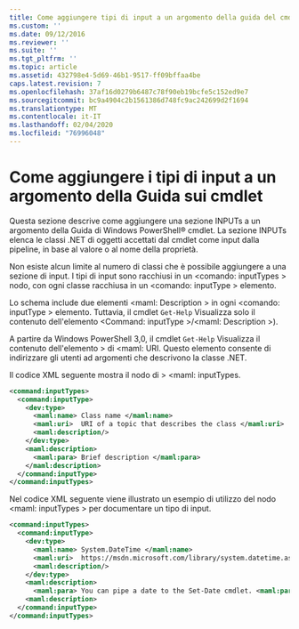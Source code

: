 ```yaml
---
title: Come aggiungere tipi di input a un argomento della guida del cmdlet | Microsoft Docs
ms.custom: ''
ms.date: 09/12/2016
ms.reviewer: ''
ms.suite: ''
ms.tgt_pltfrm: ''
ms.topic: article
ms.assetid: 432798e4-5d69-46b1-9517-ff09bffaa4be
caps.latest.revision: 7
ms.openlocfilehash: 37af16d0279b6487c78f90eb19bcfe5c152ed9e7
ms.sourcegitcommit: bc9a4904c2b1561386d748fc9ac242699d2f1694
ms.translationtype: MT
ms.contentlocale: it-IT
ms.lasthandoff: 02/04/2020
ms.locfileid: "76996048"
---
```

# <a name="how-to-add-input-types-to-a-cmdlet-help-topic"></a>Come aggiungere i tipi di input a un argomento della Guida sui cmdlet

Questa sezione descrive come aggiungere una sezione INPUTs a un argomento della Guida di Windows PowerShell® cmdlet. La sezione INPUTs elenca le classi .NET di oggetti accettati dal cmdlet come input dalla pipeline, in base al valore o al nome della proprietà.

Non esiste alcun limite al numero di classi che è possibile aggiungere a una sezione di input. I tipi di input sono racchiusi in un \<comando: inputTypes > nodo, con ogni classe racchiusa in un \<comando: inputType > elemento.

Lo schema include due elementi \<maml: Description > in ogni \<comando: inputType > elemento. Tuttavia, il cmdlet `Get-Help` Visualizza solo il contenuto dell'elemento \<Command: inputType >/\<maml: Description >).

A partire da Windows PowerShell 3,0, il cmdlet `Get-Help` Visualizza il contenuto dell'elemento > di \<maml: URI. Questo elemento consente di indirizzare gli utenti ad argomenti che descrivono la classe .NET.

Il codice XML seguente mostra il nodo di > \<maml: inputTypes.

```xml
<command:inputTypes>
  <command:inputType>
    <dev:type>
      <maml:name> Class name </maml:name>
      <maml:uri>  URI of a topic that describes the class </maml:uri>
      <maml:description/>
    </dev:type>
    <maml:description>
      <maml:para> Brief description </maml:para>
    </maml:description>
  </command:inputType>
</command:inputTypes>
```

Nel codice XML seguente viene illustrato un esempio di utilizzo del nodo \<maml: inputTypes > per documentare un tipo di input.

```xml
<command:inputTypes>
  <command:inputType>
    <dev:type>
      <maml:name> System.DateTime </maml:name>
      <maml:uri>  https://msdn.microsoft.com/library/system.datetime.aspx </maml:uri>
      <maml:description/>
    </dev:type>
    <maml:description>
      <maml:para> You can pipe a date to the Set-Date cmdlet. <maml:para>
    <maml:description>
  </command:inputType>
</command:inputTypes>
```